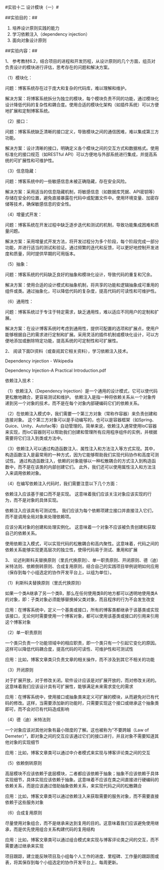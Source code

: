 #实验十二  设计模块（一）#

##实验目的：##
1. 培养设计原则实践的能力
2. 学习依赖注入（dependency injection）
3. 面向对象设计原则

##实验内容：##

1、 参考教材6.2，结合项目的进程和开发历程，从设计原则的几个方面，组员对负责设计的模块进行评估，思考存在的问题和解决方案。

（1）模块化：

问题：博客系统存在过于庞大和复杂的代码库，难以理解和维护。

解决方案：将博客系统拆分为独立的模块，每个模块负责不同的功能，通过模块化设计降低代码的复杂性和耦合度。使用合适的模块化架构（如插件系统）可以方便地扩展和定制博客系统。

（2）接口：

问题：博客系统缺乏清晰的接口定义，导致模块之间的通信困难，难以集成第三方功能。

解决方案：设计清晰的接口，明确定义各个模块之间的交互方式和数据格式。使用标准化的接口规范（如RESTful API）可以方便地与外部系统进行集成，并提高系统的可扩展性和可维护性。

（3）信息隐藏：

问题：博客系统中的一些敏感信息未被正确隐藏，存在安全风险。

解决方案：采用适当的信息隐藏机制，将敏感信息（如数据库凭据、API密钥等）存储在安全的位置，避免直接暴露在代码中或配置文件中。使用环境变量、加密存储等技术，确保敏感信息的安全性。

（4）增量式开发：

问题：博客系统在开发过程中缺乏逐步迭代和测试的机制，导致功能集成困难和质量问题。

解决方案：采用增量式开发方法，将开发过程分为多个阶段，每个阶段完成一部分功能，并进行适当的测试和验证。通过频繁的迭代和反馈，可以更好地控制开发进度和质量，同时提供早期的可用版本。

（5）抽象：

问题：博客系统的代码缺乏良好的抽象和模块化设计，导致代码的重复和冗余。

解决方案：使用合适的设计模式和抽象机制，将共享的功能和逻辑抽象成可重用的组件或类。通过抽象化，可以降低代码的复杂度，提高代码的可读性和可维护性。

（6）通用性：

问题：博客系统过于专注于特定需求，缺乏通用性，难以适应不同用户的定制和扩展。

解决方案：在设计博客系统时考虑到通用性，提供可配置的选项和扩展点，使用户能够根据自己的需求进行定制和扩展。采用灵活的插件机制或模块化设计，可以方便地添加或删除特定功能，提高系统的可定制性和可扩展性。

2、 阅读下面DI资料（或查阅其它相关资料），学习依赖注入技术。

Dependency injection - Wikipedia

Dependency Injection-A Practical Introduction.pdf

依赖注入技术：

（1）依赖注入（Dependency Injection）是一个通用的设计模式，它可以使代码更松散地耦合，更容易测试和维护。 
依赖注入是指一种将依赖关系从一个对象传递到另一个对象的技术，而不是在每个对象内部硬编码它们的依赖关系。

（2）在依赖注入模式中，我们需要一个第三方对象（常称作容器）来负责创建和连接对象。 这个第三方对象可以是手动编写的，也可以是容器框架（如Spring、Guice、Unity、Autofac等）自动管理的。简单来说，依赖注入通常使用IoC容器来实现，而IoC容器则可以帮助我们创建和管理所有应用程序组件的实例，并根据需要将它们注入到类或方法中。

（3）依赖注入可以通过构造函数注入、属性注入和方法注入等方式实现。其中，构造函数注入是最常用的一种方式，因为它能够帮助我们实现代码协作和高度可测试性。 通过构造函数注入，依赖的对象能够以一种松散耦合的方式注入到构造函数中，而不是在该类的内部创建它们。 此外，我们还可以使用属性注入和方法注入来调用依赖对象。

（4）在编写依赖注入代码时，我们需要注意以下几个方面：

依赖注入应该基于接口而不是实现。 这意味着我们应该关注对象应该实现的行为，而不是对象的具体实现。

依赖注入应该具有可测试性。 我们应该为每个依赖项建立接口并直接注入它们，而不是调用全局对象来处理依赖项。

应该分离对象的创建和处理实例化。 这意味着一个对象不应该被负责创建和获取自己的依赖关系。

使用依赖注入模式，可以实现代码的松散耦合和高内聚性。这意味着，代码之间的依赖关系能够实现更高层次的独立性，使得代码易于测试、重用和扩展


3、 论述利斯科夫替换原则（里氏代换原则）、单一职责原则、开闭原则、德（迪）米特法则、依赖倒转原则、合成复用原则，结合自己的实践项目举例说明如何应用 （保存到每个小组选定的协作开发平台上，以组为单位）。

（1）利斯科夫替换原则（里氏代换原则）

如果一个类A继承了另一个类B，那么在任何使用类B的地方都可以透明地使用类A的对象，即：子类对象必须能够替换掉父类对象，而且程序的行为不会发生改变

应用：在博客系统中，定义一个基类或接口，所有的博客类都继承于该基类或实现该接口，无论何时需要使用一个博客对象，都可以使用该基类或接口的引用来引用这个博客对象

（2）单一职责原则

一个类只负责一个功能领域中的相应职责，即一个类只有一个引起它变化的原因。这样可以降低代码耦合度，提高代码的可读性、可维护性和可测试性

应用：比如，博客文章类只负责文章的相关操作，而不涉及到其它不相关的功能

（3）开闭原则

对于扩展开放，对于修改关闭。软件设计应该是对扩展开放的，而对修改关闭的。这意味着我们应该设计具有可扩展性，能够满足未来需求变化的需求

应用：在博客系统中，使用接口或抽象类来定义可扩展的模块，从而避免对已有代码的修改。这样，当需要添加新的功能时，只需要实现这个接口或继承这个抽象类即可，而不会对已有代码造成影响

（4）德（迪）米特法则

一个对象应该对其他对象有最小限度的了解。这也被称为“不要跨越（Law of Demeter）”，即对象之间的交互应该通过它们的接口进行，并且对象不需要知道其他对象的实现细节

应用：比如，博客文章类可以通过中介者模式来实现与博客评论类之间的交互

（5）依赖倒转原则

高层模块不应该依赖于底层模块，二者都应该依赖于抽象；抽象不应该依赖于具体实现细节，具体实现应该依赖于抽象。这意味着不应该在类之间直接进行硬编码的依赖关系，而是应该通过借助抽象依赖关系，来实现代码之间的松散耦合

应用：比如，博客文章类可以通过依赖注入来获取需要的服务对象，而不需要直接依赖于这些服务对象

（6）合成复用原则

尽量使用对象组合，而不是继承来达到复用的目的。这意味着我们应该避免使用继承，而是优先使用组合关系构建代码的复用结构

应用：比如，博客文章类可以通过组合模式来实现与博客评论类之间的交互，而不需要通过继承来实现


项目跟踪，建立能反映项目及小组每个人工作的进度、里程碑、工作量的跟踪图或表，将其保存到每个小组选定的协作开发平台上，每周更新。